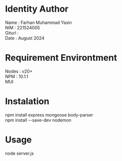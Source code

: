 # Identity Author
Name    : Farhan Muhammad Yasin \
NIM     : 221524005 \
Giturl  : \
Date    : August 2024 

# Requirement Environtment
Nodes   : v20+ \
NPM     : 10.1.1 \
MUI 

# Instalation
npm install express mongoose body-parser \
npm install --save-dev nodemon 

# Usage
node server.js 

